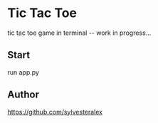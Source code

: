 # Tic Tac Toe
tic tac toe game in terminal
-- work in progress...

## Start
run app.py

## Author
https://github.com/sylvesteralex
